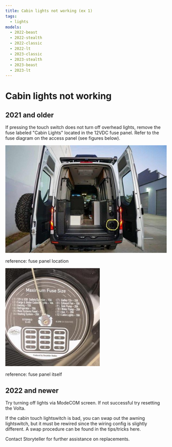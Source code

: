 ```yaml
---
title: Cabin lights not working (ex 1)
tags:
  - lights
models:
  - 2022-beast
  - 2022-stealth
  - 2022-classic
  - 2022-lt
  - 2023-classic
  - 2023-stealth
  - 2023-beast
  - 2023-lt
---
```


# Cabin lights not working

## 2021 and older

If pressing the touch switch does not turn off overhead lights, remove the fuse labeled "Cabin Lights" located in the 12VDC fuse panel. Refer to the fuse diagram on the access panel (see figures below).

![Reference for fuse panel location](images/fuse-panel-location.jpg)

reference: fuse panel location

![Reference for fuse panel itself](images/fuse-panel.jpg)

reference: fuse panel itself

## 2022 and newer

Try turning off lights via ModeCOM screen. If not successful try resetting the Volta.

If the cabin touch lightswitch is bad, you can swap out the awning lightswitch, but it must be rewired since the wiring config is slightly different. A swap procedure can be found in the tips/tricks here.

Contact Storyteller for further assistance on replacements.
